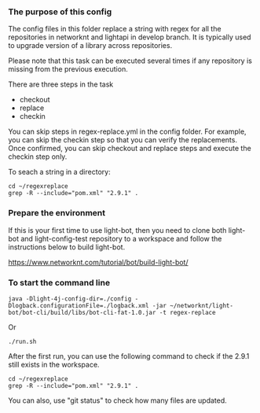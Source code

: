 ### The purpose of this config

The config files in this folder replace a string with regex for all the repositories in networknt and lightapi in develop branch. It is typically used to upgrade version of a library across repositories. 

Please note that this task can be executed several times if any repository is missing from the previous execution. 

There are three steps in the task

* checkout
* replace
* checkin

You can skip steps in regex-replace.yml in the config folder. For example, you can skip the checkin step so that you can verify the replacements. Once confirmed, you can skip checkout and replace steps and execute the checkin step only. 

To seach a string in a directory:

```
cd ~/regexreplace
grep -R --include="pom.xml" "2.9.1" .
```


### Prepare the environment

If this is your first time to use light-bot, then you need to clone both light-bot and light-config-test repository to a workspace and follow the instructions below to build light-bot. 

https://www.networknt.com/tutorial/bot/build-light-bot/

### To start the command line

```
java -Dlight-4j-config-dir=./config -Dlogback.configurationFile=./logback.xml -jar ~/networknt/light-bot/bot-cli/build/libs/bot-cli-fat-1.0.jar -t regex-replace
```

Or

```
./run.sh
```

After the first run, you can use the following command to check if the 2.9.1 still exists in the workspace. 

```
cd ~/regexreplace
grep -R --include="pom.xml" "2.9.1" .
```
You can also, use "git status" to check how many files are updated. 
